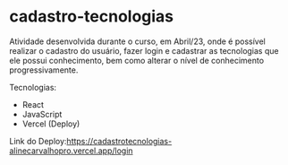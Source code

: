 # cadastro-tecnologias

Atividade desenvolvida durante o curso, em Abril/23, onde é possível realizar o cadastro do usuário, fazer login e cadastrar as tecnologias que ele possui conhecimento, bem como alterar o nível de conhecimento progressivamente.

Tecnologias:
- React
- JavaScript
- Vercel (Deploy)

Link do Deploy:https://cadastrotecnologias-alinecarvalhopro.vercel.app/login
